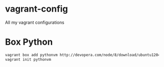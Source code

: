 # vagrant-config
All my vagrant configurations
# Box Python
```sh
vagrant box add pythonvm http://devopera.com/node/8/download/ubuntu1204/dobu12-dj1off-vagrant.box
vagrant init pythonvm
```
